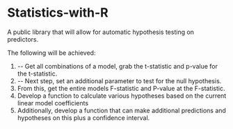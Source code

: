 # Statistics-with-R
A public library that will allow for automatic hypothesis testing on predictors.

The following will be achieved:
1. -- Get all combinations of a model, grab the t-statistic and p-value for the t-statistic.
2. -- Next step, set an additional parameter to test for the null hypothesis. 
3. From this, get the entire models F-statistic and P-value at the F-statistic.
4. Develop a function to calculate various hypotheses based on the current linear model coefficients
5. Additionally, develop a function that can make additional predictions and hypotheses on this plus a confidence interval.

